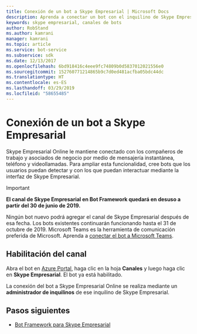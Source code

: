 ```yaml
---
title: Conexión de un bot a Skype Empresarial | Microsoft Docs
description: Aprenda a conectar un bot con el inquilino de Skype Empresarial.
keywords: skype empresarial, canales de bots
author: RobStand
ms.author: kamrani
manager: kamrani
ms.topic: article
ms.service: bot-service
ms.subservice: sdk
ms.date: 12/13/2017
ms.openlocfilehash: 6bd918416c4eee9fc74809b0d5837012021556e0
ms.sourcegitcommit: 152760771214865b9c7d0ed481acfba05bdc44dc
ms.translationtype: HT
ms.contentlocale: es-ES
ms.lasthandoff: 03/29/2019
ms.locfileid: "58655485"
---
```

# <a name="connect-a-bot-to-skype-for-business"></a>Conexión de un bot a Skype Empresarial

Skype Empresarial Online le mantiene conectado con los compañeros de trabajo y asociados de negocio por medio de mensajería instantánea, teléfono y videollamadas. Para ampliar esta funcionalidad, cree bots que los usuarios puedan detectar y con los que puedan interactuar mediante la interfaz de Skype Empresarial.

> [!IMPORTANT]
> **El canal de Skype Empresarial en Bot Framework quedará en desuso a partir del 30 de junio de 2019.**
> 
> Ningún bot nuevo podrá agregar el canal de Skype Empresarial después de esa fecha.  Los bots existentes continuarán funcionando hasta el 31 de octubre de 2019. Microsoft Teams es la herramienta de comunicación preferida de Microsoft.  Aprenda a [conectar el bot a Microsoft Teams](https://msdn.microsoft.com/en-us/microsoft-teams/bots).

## <a name="enable-the-channel"></a>Habilitación del canal

Abra el bot en [Azure Portal](https://portal.azure.com/), haga clic en la hoja **Canales** y luego haga clic en **Skype Empresarial**. El bot ya está habilitado. 

La conexión del bot a Skype Empresarial Online se realiza mediante un **administrador de inquilinos** de ese inquilino de Skype Empresarial.

## <a name="next-steps"></a>Pasos siguientes
* [Bot Framework para Skype Empresarial](https://msdn.microsoft.com/en-us/skype/Skype-For-Business-Bot-Framework/docs/overview)







